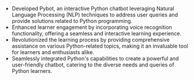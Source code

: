 
- Developed Pybot, an interactive Python chatbot leveraging Natural Language Processing (NLP) techniques to address user queries and provide solutions related to Python programming.
- Enhanced learner engagement by incorporating voice recognition functionality, offering a seamless and interactive learning experience.
- Revolutionized the learning process by providing comprehensive assistance on various Python-related topics, making it an invaluable tool for learners and enthusiasts alike.
- Seamlessly integrated Python's capabilities to create a powerful and user-friendly chatbot, catering to the diverse needs and queries of Python learners.



